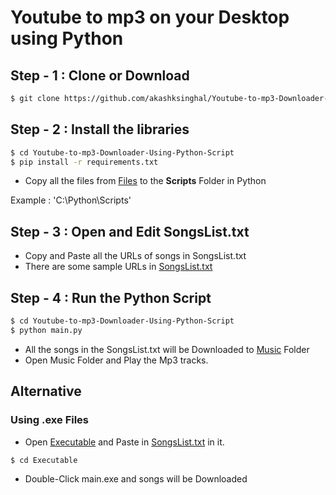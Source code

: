 # Youtube to mp3 on your Desktop using Python

## Step - 1 : Clone or Download

```sh
$ git clone https://github.com/akashksinghal/Youtube-to-mp3-Downloader-Using-Python-Script.git
```

## Step - 2 : Install the libraries

```sh
$ cd Youtube-to-mp3-Downloader-Using-Python-Script
$ pip install -r requirements.txt
```
  
  - Copy all the files from [Files](/Files) to the <b>Scripts</b> Folder in Python
  
  Example : 'C:\Python\Scripts\'

## Step - 3 : Open and Edit SongsList.txt

 - Copy and Paste all the URLs of songs in SongsList.txt
 - There are some sample URLs in [SongsList.txt](/SongsList.txt)

## Step - 4 : Run the Python Script
```sh
$ cd Youtube-to-mp3-Downloader-Using-Python-Script
$ python main.py
```

- All the songs in the SongsList.txt will be Downloaded to [Music](/Music) Folder 
- Open Music Folder and Play the Mp3 tracks.

## Alternative

### Using .exe Files

- Open [Executable](/Executable) and Paste in [SongsList.txt](/SongsList.txt) in it.
```sh
$ cd Executable
````
- Double-Click main.exe and songs will be Downloaded
